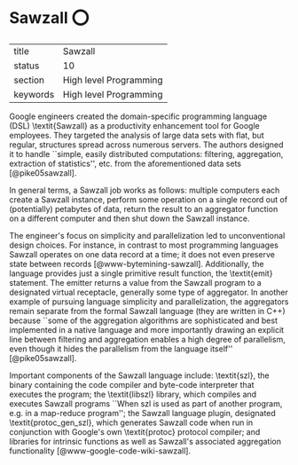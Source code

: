 # Sawzall :o:


|          |                        |
| -------- | ---------------------- |
| title    | Sawzall                | 
| status   | 10                     |
| section  | High level Programming |
| keywords | High level Programming |



Google engineers created the domain-specific programming language
(DSL) \textit{Sawzall} as a productivity enhancement tool for Google
employees.  They targeted the analysis of large data sets with flat,
but regular, structures spread across numerous servers.  The authors
designed it to handle ``simple, easily distributed computations:
filtering, aggregation, extraction of statistics'', etc. from the
aforementioned data sets [@pike05sawzall].

In general terms, a Sawzall job works as follows: multiple computers
each create a Sawzall instance, perform some operation on a single
record out of (potentially) petabytes of data, return the result to an
aggregator function on a different computer and then shut down the
Sawzall instance.

The engineer's focus on simplicity and parallelization led to
unconventional design choices.  For instance, in contrast to most
programming languages Sawzall operates on one data record at a time;
it does not even preserve state between records
[@www-bytemining-sawzall]. Additionally, the language provides
just a single primitive result function, the \textit{emit} statement.
The emitter returns a value from the Sawzall program to a designated
virtual receptacle, generally some type of aggregator.  In another
example of pursuing language simplicity and parallelization, the
aggregators remain separate from the formal Sawzall language (they are
written in C++) because ``some of the aggregation algorithms are
sophisticated and best implemented in a native language and more
importantly drawing an explicit line between filtering and
aggregation enables a high degree of parallelism, even though it hides
the parallelism from the language itself'' [@pike05sawzall].

Important components of the Sawzall language include: \textit{szl},
the binary containing the code compiler and byte-code interpreter that
executes the program; the \textit{libszl} library, which compiles and
executes Sawzall programs ``When szl is used as part of another
program, e.g. in a map-reduce program''; the Sawzall language
plugin, designated \textit{protoc\_gen\_szl}, which generates Sawzall
code when run in conjunction with Google's own \textit{protoc}
protocol compiler; and libraries for intrinsic functions as well as
Sawzall's associated aggregation functionality
[@www-google-code-wiki-sawzall].




